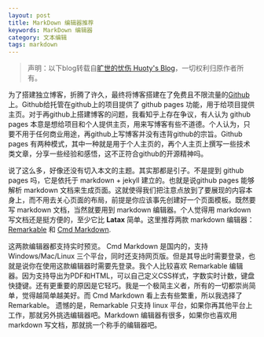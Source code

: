 ```yaml
---
layout: post
title: MarkDown 编辑器推荐
keywords: MarkDown 编辑器
category: 文本编辑
tags: markdown
---
```


> 声明：以下blog转载自[旷世的忧伤 Huoty's Blog](http://kuanghy.github.io/)，一切权利归原作者所有。

为了搭建独立博客，折腾了许久，最终将博客搭建在了免费且不限流量的[Github](http://github.com/)上。Github给托管在github上的项目提供了 github pages 功能，用于给项目提供主页。对于再github上搭建博客的问题，我看知乎上存在争议，有人认为 github pages 本意是想给项目和个人提供主页，用来写博客有些不道德。个人认为，只要不用于任何商业用途，再github上写博客并没有违背github的宗旨。Github pages 有两种模式，其中一种就是用于个人主页的，再个人主页上撰写一些技术类文章，分享一些经验和感悟，这不正符合github的开源精神吗。

说了这么多，好像还没有切入本文的主题。其实那都是引子。不是提到 github pages 吗，它是依托于 markdown + jekyll 建立的。也就是说github pages 能够解析  markdown 文档来生成页面。这就使得我们把注意点放到了要展现的内容本身上，而不用去关心页面的布局，前提是你应该事先创建好一个页面模板。既然要写 markdown 文档，当然就要用到 markdown 编辑器。个人觉得用 markdown 写文档还是挺方便的，至少它比 **Latax** 简单。这里推荐两款 markdown 编辑器：[Remarkable](http://remarkableapp.net) 和 [Cmd Markdown](https://www.zybuluo.com/cmd/).

这两款编辑器都支持实时预览。 Cmd Markdown 是国内的，支持 Windows/Mac/Linux  三个平台，同时还支持网页版。但是其导出时需要登录，也就是说你在使用这款编辑器时需要先登录。我个人比较喜欢 Remarkable 编辑器。因为支持导出为PDF和HTML，可以自己定义CSS样式，字数实时计数，键盘快捷键。还有更重要的原因是它轻巧。我是一个极简主义者，所有的一切都崇尚简单，觉得越简单越美好。而 Cmd Markdown 看上去有些繁重，所以我选择了 Remarkable。 遗憾的是，Remarkable 只支持 linux 平台，如果你再其他平台上工作，那就另外挑选编辑器吧。Markdown 编辑器有很多，如果你也喜欢用 markdown 写文档，那就挑一个称手的编辑器吧。
